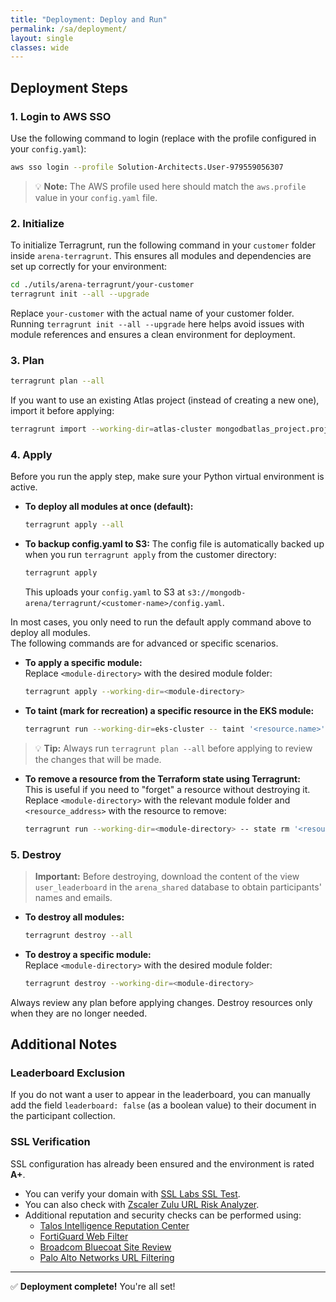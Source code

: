 ```yaml
---
title: "Deployment: Deploy and Run"
permalink: /sa/deployment/
layout: single
classes: wide
---
```


## Deployment Steps

### 1. Login to AWS SSO

Use the following command to login (replace with the profile configured in your `config.yaml`):
```bash
aws sso login --profile Solution-Architects.User-979559056307
```

> 💡 **Note:** The AWS profile used here should match the `aws.profile` value in your `config.yaml` file.

### 2. Initialize

To initialize Terragrunt, run the following command in your `customer` folder inside `arena-terragrunt`. This ensures all modules and dependencies are set up correctly for your environment:

```bash
cd ./utils/arena-terragrunt/your-customer
terragrunt init --all --upgrade
```

Replace `your-customer` with the actual name of your customer folder. Running `terragrunt init --all --upgrade` here helps avoid issues with module references and ensures a clean environment for deployment.

### 3. Plan

```bash
terragrunt plan --all
```

If you want to use an existing Atlas project (instead of creating a new one), import it before applying:
```bash
terragrunt import --working-dir=atlas-cluster mongodbatlas_project.project <project_id>
```

### 4. Apply

Before you run the apply step, make sure your Python virtual environment is active.

- **To deploy all modules at once (default):**
  ```bash
  terragrunt apply --all
  ```
  
- **To backup config.yaml to S3:**
  The config file is automatically backed up when you run `terragrunt apply` from the customer directory:
  ```bash
  terragrunt apply
  ```
  This uploads your `config.yaml` to S3 at `s3://mongodb-arena/terragrunt/<customer-name>/config.yaml`.

In most cases, you only need to run the default apply command above to deploy all modules.  
The following commands are for advanced or specific scenarios.

- **To apply a specific module:**  
  Replace `<module-directory>` with the desired module folder:
  ```bash
  terragrunt apply --working-dir=<module-directory>
  ```

- **To taint (mark for recreation) a specific resource in the EKS module:**
  ```bash
  terragrunt run --working-dir=eks-cluster -- taint '<resource.name>'
  ```

> 💡 **Tip:** Always run `terragrunt plan --all` before applying to review the changes that will be made.

- **To remove a resource from the Terraform state using Terragrunt:**  
  This is useful if you need to "forget" a resource without destroying it.  
  Replace `<module-directory>` with the relevant module folder and `<resource_address>` with the resource to remove:
  ```bash
  terragrunt run --working-dir=<module-directory> -- state rm '<resource_address>'
  ```

### 5. Destroy

> **Important:** Before destroying, download the content of the view `user_leaderboard` in the `arena_shared` database to obtain participants' names and emails.

- **To destroy all modules:**  
  ```bash
  terragrunt destroy --all
  ```
- **To destroy a specific module:**  
  Replace `<module-directory>` with the desired module folder:
  ```bash
  terragrunt destroy --working-dir=<module-directory>
  ```

Always review any plan before applying changes. Destroy resources only when they are no longer needed.

## Additional Notes

### Leaderboard Exclusion
If you do not want a user to appear in the leaderboard, you can manually add the field `leaderboard: false` (as a boolean value) to their document in the participant collection.

### SSL Verification
SSL configuration has already been ensured and the environment is rated **A+**.
- You can verify your domain with [SSL Labs SSL Test](https://www.ssllabs.com/ssltest/analyze.html).
- You can also check with [Zscaler Zulu URL Risk Analyzer](https://zulu.zscaler.com/).
- Additional reputation and security checks can be performed using:
  - [Talos Intelligence Reputation Center](https://talosintelligence.com/reputation_center/)  
  - [FortiGuard Web Filter](https://www.fortiguard.com/webfilter)  
  - [Broadcom Bluecoat Site Review](https://sitereview.bluecoat.com/)
  - [Palo Alto Networks URL Filtering](https://urlfiltering.paloaltonetworks.com/)

---

✅ **Deployment complete!** You're all set!
